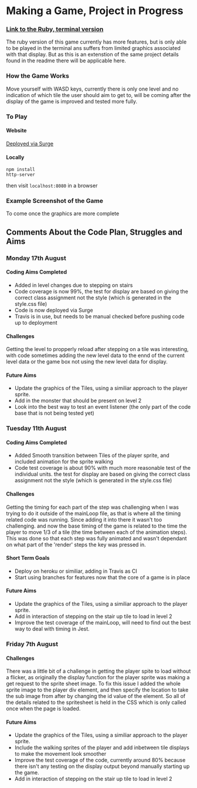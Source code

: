 # Making a Game, Project in Progress

### [Link to the Ruby, terminal version](https://github.com/RaeRachael/exploration_game)

The ruby version of this game currently has more features, but is only able to be played in the terminal ans suffers from limited graphics associated with that display. But as this is an extenstion of the same project details found in the readme there will be applicable here. 

### How the Game Works

Move yourself with WASD keys, currently there is only one level and no indication of which tile the user should aim to get to, will be coming after the display of the game is improved and tested more fully.

### To Play

#### Website
[Deployed via Surge](http://exploration-game.surge.sh/)

#### Locally
```shell
npm install
http-server
```
then visit ```localhost:8080``` in a browser


### Example Screenshot of the Game

To come once the graphics are more complete

## Comments About the Code Plan, Struggles and Aims

### Monday 17th August

#### Coding Aims Completed
* Added in level changes due to stepping on stairs
* Code coverage is now 99%, the test for display are based on giving the correct class assignment not the style (which is generated in the style.css file)
* Code is now deployed via Surge
* Travis is in use, but needs to be manual checked before pushing code up to deployment

#### Challenges
Getting the level to propperly reload after stepping on a tile was interesting, with code sometimes adding the new level data to the ennd of the current level data or the game box not using the new level data for display.

#### Future Aims
* Update the graphics of the Tiles, using a similiar approach to the player sprite.
* Add in the monster that should be present on level 2
* Look into the best way to test an event listener (the only part of the code base that is not being tested yet)

### Tuesday 11th August

#### Coding Aims Completed
* Added Smooth transition between Tiles of the player sprite, and included animation for the sprite walking
* Code test coverage is about 90% with much more reasonable test of the individual units. the test for display are based on giving the correct class assignment not the style (which is generated in the style.css file)

#### Challenges
Getting the timing for each part of the step was challenging when I was trying to do it outside of the mainLoop file, as that is where all the timing related code was running. Since adding it into there it wasn't too challenging. and now the base timing of the game is related to the time the player to move 1/3 of a tile (the time between each of the animation steps). This was done so that each step was fully animated and wasn't dependant on what part of the 'render' steps the key was pressed in.

#### Short Term Goals
* Deploy on heroku or similiar, adding in Travis as CI
* Start using branches for features now that the core of a game is in place

#### Future Aims
* Update the graphics of the Tiles, using a similiar approach to the player sprite.
* Add in interaction of stepping on the stair up tile to load in level 2
* Improve the test coverage of the mainLoop, will need to find out the best way to deal with timing in Jest. 

### Friday 7th August

#### Challenges
There was a little bit of a challenge in getting the player spite to load without a flicker, as originally the display function for the player sprite was making a get request to the sprite sheet image. To fix this issue I added the whole sprite image to the player div element, and then specify the location to take the sub image from after by changing the id value of the element. So all of the details related to the spritesheet is held in the CSS which is only called once when the page is loaded. 

#### Future Aims
* Update the graphics of the Tiles, using a similiar approach to the player sprite.
* Include the walking sprites of the player and add inbetween tile displays to make the movement look smoother
* Improve the test coverage of the code, currently around 80% because there isn't any testing on the display output beyond manually starting up the game. 
* Add in interaction of stepping on the stair up tile to load in level 2

